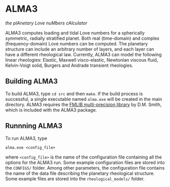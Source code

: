 # ALMA3
_the plAnetary Love nuMbers cAlculator_

ALMA3 computes loading and tidal Love numbers for a spherically symmetric, radially stratified planet. Both real (time-domain) and complex (frequency-domain) Love numbers can be computed. The planetary structure can include an arbitrary number of layers, and each layer can have a different rheological law. Currently, ALMA3 can model the following linear rheologies: Elastic, Maxwell visco-elastic, Newtonian viscous fluid, Kelvin-Voigt solid, Burgers and Andrade transient rheologies.

## Building ALMA3

To build ALMA3, type `cd src` and then `make`. If the build process is successful, a single executable named `alma.exe` will be created in the main directory. ALMA3 requires the [FMLIB multi-precision library](https://dmsmith.lmu.build/) by D.M. Smith, which is included with the ALMA3 package.

## Runnning ALMA3

To run ALMA3, type

`alma.exe <config_file>`

where `<config_file>` is the name of the configuration file containing all the options for the ALMA3 run. Some example configuration files are stored into the `CONFIGS/` folder. Among other parameters, the configuration file contains the name of the data file describing the planetary rheological structure. Some example files are stored into the `rheological_models/` folder.



